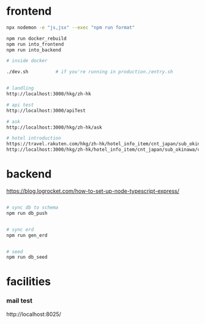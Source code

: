 # frontend

```bash
npx nodemon -e "js,jsx" --exec "npm run format"
```

```bash
npm run docker_rebuild
npm run into_frontend
npm run into_backend

# inside docker

./dev.sh          # if you're running in production./entry.sh
```

```bash

# landling
http://localhost:3000/hkg/zh-hk

# api test
http://localhost:3000/apiTest

# ask
http://localhost:3000/hkg/zh-hk/ask

# hotel introduction
https://travel.rakuten.com/hkg/zh-hk/hotel_info_item/cnt_japan/sub_okinawa/cty_miyakojima_city/10123456795958
http://localhost:3000/hkg/zh-hk/hotel_info_item/cnt_japan/sub_okinawa/cty_miyakojima_city/10123456795958

```

# backend

https://blog.logrocket.com/how-to-set-up-node-typescript-express/

```bash

# sync db to schema
npm run db_push


# sync erd
npm run gen_erd


# seed
npm run db_seed
```

# facilities

### mail test

http://localhost:8025/
